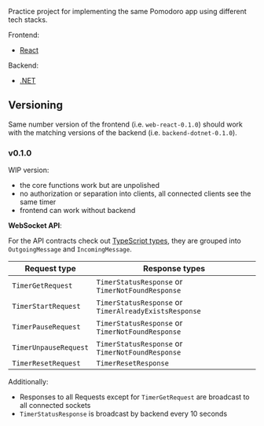 Practice project for implementing the same Pomodoro app using different tech stacks.

Frontend:
- [React](web-react/README.md)

Backend:
- [.NET](backend-dotnet/README.md)

## Versioning
Same number version of the frontend (i.e. `web-react-0.1.0`) should work with the matching versions of the backend (i.e. `backend-dotnet-0.1.0`).

### v0.1.0

WIP version:
- the core functions work but are unpolished
- no authorization or separation into clients, all connected clients see the same timer
- frontend can work without backend

**WebSocket API**:

For the API contracts check out [TypeScript types](https://github.com/gfx687/pomodoro-timer/blob/web-react-0.1.0/web-react/src/other/types.tsx), they are grouped into `OutgoingMessage` and `IncomingMessage`.


Request type | Response types
-|-
`TimerGetRequest`|`TimerStatusResponse` or `TimerNotFoundResponse`
`TimerStartRequest`|`TimerStatusResponse` or `TimerAlreadyExistsResponse`
`TimerPauseRequest`|`TimerStatusResponse` or `TimerNotFoundResponse`
`TimerUnpauseRequest`|`TimerStatusResponse` or `TimerNotFoundResponse`
`TimerResetRequest`|`TimerResetResponse`

Additionally:
- Responses to all Requests except for `TimerGetRequest` are broadcast to all connected sockets
- `TimerStatusResponse` is broadcast by backend every 10 seconds
